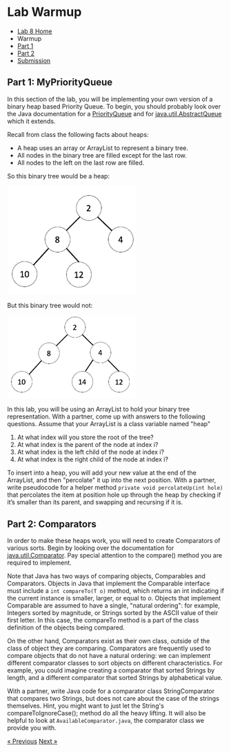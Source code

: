 # Lab  Warmup

* [Lab 8 Home](index.html)
* Warmup
* [Part 1](part1.html)
* [Part 2](part2.html)
* [Submission](submission.html)


## Part 1: MyPriorityQueue

In this section of the lab, you will be implementing your own version of a binary heap based Priority Queue. To begin, you should probably look over the Java documentation for a [PriorityQueue<T>](https://docs.oracle.com/javase/7/docs/api/java/util/PriorityQueue.html) and for [java.util.AbstractQueue<T>](https://docs.oracle.com/javase/7/docs/api/java/util/AbstractQueue.html) which it extends.

Recall from class the following facts about heaps:
  - A heap uses an array or ArrayList to represent a binary tree.
  - All nodes in the binary tree are filled except for the last row.
  - All nodes to the left on the last row are filled.
  
 So this binary tree would be a heap:
  
  <img src="heap.png" width=300>
  
 But this binary tree would not:
  
 <img src="notheap.png" width=300>
  
In this lab, you will be using an ArrayList to hold your binary tree representation.  With a partner, come up with answers to the following questions.  Assume that your ArrayList is a class variable named "heap"

1. At what index will you store the root of the tree?
2. At what index is the parent of the node at index i?
3. At what index is the left child of the node at index i?
4. At what index is the right child of the node at index i?

To insert into a heap, you will add your new value at the end of the ArrayList, and then "percolate" it up into the next position.  With a partner, write pseudocode for a helper method `private void percolateUp(int hole)` that percolates the item at position hole up through the heap by checking if it’s smaller than its parent, and swapping and recursing if it is.
  
## Part 2: Comparators
  
In order to make these heaps work, you will need to create Comparators of various sorts. Begin by looking over the documentation for [java.util.Comparator<T>](https://docs.oracle.com/javase/7/docs/api/java/util/Comparator.html). Pay special attention to the compare() method you are required to implement.
  
Note that Java has two ways of comparing objects, Comparables and Comparators.  Objects in Java that implement the Comparable interface must include a `int compareTo(T o)` method, which returns an int indicating if the current instance is smaller, larger, or equal to *o*. Objects that implement Comparable are assumed to have a single, "natural ordering": for example, Integers sorted by magnitude, or Strings sorted by the ASCII value of their first letter.  In this case, the compareTo method is a part of the class definition of the objects being compared.
  
On the other hand, Comparators exist as their own class, outside of the class of object they are comparing.  Comparators are frequently used to compare objects that do not have a natural ordering: we can implement different comparator classes to sort objects on different characteristics.  For example, you could imagine creating a comparator that sorted Strings by length, and a different comparator that sorted Strings by alphabetical value.
  
With a partner, write Java code for a comparator class StringComparator that compares two Strings, but does not care about the case of the strings themselves. Hint, you might want to just let the String's compareToIgnoreCase(); method do all the heavy lifting. It will also be helpful to look at `AvailableComparator.java`, the comparator class we provide you with.

[&laquo; Previous](index.html)   [Next &raquo;](part1.html)